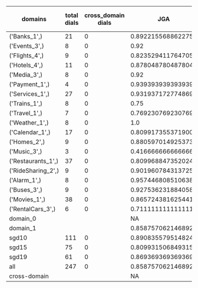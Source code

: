 | domains            |   total dials |   cross_domain dials | JGA                | RSA                | TA                 | CDTA   |   total turns |   cross-domain turns |
|--------------------|---------------|----------------------|--------------------|--------------------|--------------------|--------|---------------|----------------------|
| ('Banks_1',)       |            21 |                    0 | 0.8922155688622755 | 0.9228187919463087 | 0.8562874251497006 | NA     |           167 |                    0 |
| ('Events_3',)      |             8 |                    0 | 0.92               | 0.960144927536232  | 0.92               | NA     |            50 |                    0 |
| ('Flights_4',)     |             9 |                    0 | 0.8235294117647058 | 0.9638888888888889 | 0.9019607843137255 | NA     |            51 |                    0 |
| ('Hotels_4',)      |            11 |                    0 | 0.8780487804878049 | 0.9673160173160174 | 0.9634146341463414 | NA     |            82 |                    0 |
| ('Media_3',)       |             8 |                    0 | 0.92               | 0.9239130434782609 | 0.9                | NA     |            50 |                    0 |
| ('Payment_1',)     |             4 |                    0 | 0.9393939393939394 | 0.9644444444444444 | 0.7878787878787878 | NA     |            33 |                    0 |
| ('Services_1',)    |            27 |                    0 | 0.9319371727748691 | 0.9786111111111109 | 0.9476439790575916 | NA     |           191 |                    0 |
| ('Trains_1',)      |             8 |                    0 | 0.75               | 0.9067724867724868 | 0.8958333333333334 | NA     |            48 |                    0 |
| ('Travel_1',)      |             7 |                    0 | 0.7692307692307693 | 0.8761904761904762 | 0.8461538461538461 | NA     |            39 |                    0 |
| ('Weather_1',)     |             8 |                    0 | 1.0                | 1.0                | 1.0                | NA     |            31 |                    0 |
| ('Calendar_1',)    |            17 |                    0 | 0.8099173553719008 | 0.9286786786786788 | 0.9338842975206612 | NA     |           121 |                    0 |
| ('Homes_2',)       |             9 |                    0 | 0.8805970149253731 | 0.9756830601092897 | 0.9701492537313433 | NA     |            67 |                    0 |
| ('Music_3',)       |             3 |                    0 | 0.4166666666666667 | 0.5175             | 0.7083333333333334 | NA     |            24 |                    0 |
| ('Restaurants_1',) |            37 |                    0 | 0.8099688473520249 | 0.9402539682539683 | 0.9127725856697819 | NA     |           321 |                    0 |
| ('RideSharing_2',) |             9 |                    0 | 0.9019607843137255 | 0.9645390070921986 | 0.9215686274509803 | NA     |            51 |                    0 |
| ('Alarm_1',)       |             8 |                    0 | 0.9574468085106383 | 0.9705882352941176 | 0.9787234042553191 | NA     |            47 |                    0 |
| ('Buses_3',)       |             9 |                    0 | 0.927536231884058  | 0.9872778962331199 | 0.9565217391304348 | NA     |            69 |                    0 |
| ('Movies_1',)      |            38 |                    0 | 0.8657243816254417 | 0.957681940700809  | 0.9257950530035336 | NA     |           283 |                    0 |
| ('RentalCars_3',)  |             6 |                    0 | 0.7111111111111111 | 0.8992248062015505 | 0.8666666666666667 | NA     |            45 |                    0 |
| domain_0           |               |                      | NA                 | NA                 | NA                 | NA     |             0 |                    0 |
| domain_1           |               |                      | 0.8587570621468926 | 0.9445042600373479 | 0.915819209039548  | NA     |          1770 |                    0 |
| sgd10              |           111 |                    0 | 0.8908355795148248 | 0.949519632414369  | 0.9070080862533693 | NA     |           742 |                    0 |
| sgd15              |            75 |                    0 | 0.809931506849315  | 0.9283108048414173 | 0.916095890410959  | NA     |           584 |                    0 |
| sgd19              |            61 |                    0 | 0.8693693693693694 | 0.9574572127139362 | 0.9301801801801802 | NA     |           444 |                    0 |
| all                |           247 |                    0 | 0.8587570621468926 | 0.9445042600373479 | 0.915819209039548  | NA     |          1770 |                    0 |
| cross-domain       |               |                      | NA                 | NA                 | NA                 | NA     |             0 |                    0 |

